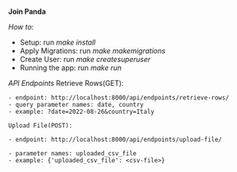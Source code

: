 **Join Panda**

 *How to*:
- Setup: run *make install*
- Apply Migrations: run *make makemigrations*
- Create User: run *make createsuperuser*
- Running the app: run *make run*

 *API Endpoints*
    Retrieve Rows(GET): 

    - endpoint: http://localhost:8000/api/endpoints/retrieve-rows/
    - query parameter names: date, country
    - example: ?date=2022-08-26&country=Italy
 
    Upload File(POST): 

    - endpoint: http://localhost:8000/api/endpoints/upload-file/
    
    - parameter names: uploaded_csv_file
    - example: {'uploaded_csv_file': <csv-file>}
    



 
